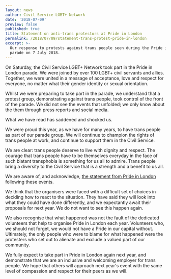 ```yaml
---
layout: news
author: Civil Service LGBT+ Network
date: '2018-07-09'
preview: false
published: true
title: Statement on anti-trans protestors at Pride in London
permalink: /2018/07/09/statement-trans-protest-pride-in-london
excerpt: >-
  Our response to protests against trans people seen during the Pride in London
  parade on 7 July 2018.
---
```

On Saturday, the Civil Service LGBT+ Network took part in the Pride in London parade. We were joined by over 100 LGBT+ civil servants and allies. Together, we were united in a message of acceptance, love and respect for everyone, no matter what their gender identity or sexual orientation.

Whilst we were preparing to take part in the parade, we understand that a protest group, demonstrating against trans people, took control of the front of the parade. We did not see the events that unfolded; we only know about the them through press reports and social media.

What we have read has saddened and shocked us. 

We were proud this year, as we have for many years, to have trans people as part of our parade group. We will continue to champion the rights of trans people at work, and continue to support them in the Civil Service.

We are clear: trans people deserve to live with dignity and respect. The courage that trans people have to be themselves everyday in the face of such blatant transphobia is something for us all to admire. Trans people bring a diversity to the Civil Service that is a strength and a benefit to us all.

We are aware of, and acknowledge, [the statement from Pride in London](https://prideinlondon.org/news/2018/7/8/statement-from-pride-in-london-regarding-the-2018-protest-group) following these events. 

We think that the organisers were faced with a difficult set of choices in deciding how to react to the situation. They have said they will look into what they could have done differently, and we expectantly await their proposals for next year. We do not want to see this happen again. 

We also recognise that what happened was not the fault of the dedicated volunteers that help to organise Pride in London each year. Volunteers who, we should not forget, we would not have a Pride in our capital without. Ultimately, the only people who were to blame for what happened were the protesters who set out to alienate and exclude a valued part of our community.

We fully expect to take part in Pride in London again next year, and demonstrate that we are an inclusive and welcoming employer for trans people. We hope that others will approach next year's event with the same level of compassion and respect for their peers as we will.
